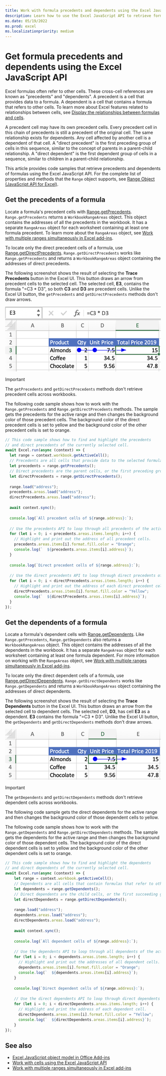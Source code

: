 ```yaml
---
title: Work with formula precedents and dependents using the Excel JavaScript API
description: Learn how to use the Excel JavaScript API to retrieve formula precedents and dependents.
ms.date: 05/19/2022
ms.prod: excel
ms.localizationpriority: medium
---
```


# Get formula precedents and dependents using the Excel JavaScript API

Excel formulas often refer to other cells. These cross-cell references are known as "precedents" and "dependents". A precedent is a cell that provides data to a formula. A dependent is a cell that contains a formula that refers to other cells. To learn more about Excel features related to relationships between cells, see [Display the relationships between formulas and cells](https://support.microsoft.com/office/a59bef2b-3701-46bf-8ff1-d3518771d507).

A precedent cell may have its own precedent cells. Every precedent cell in this chain of precedents is still a precedent of the original cell. The same relationship exists for dependents. Any cell affected by another cell is a dependent of that cell. A "direct precedent" is the first preceding group of cells in this sequence, similar to the concept of parents in a parent-child relationship. A "direct dependent" is the first dependent group of cells in a sequence, similar to children in a parent-child relationship.

This article provides code samples that retrieve precedents and dependents of formulas using the Excel JavaScript API. For the complete list of properties and methods that the `Range` object supports, see [Range Object (JavaScript API for Excel)](/javascript/api/excel/excel.range).

## Get the precedents of a formula

Locate a formula's precedent cells with [Range.getPrecedents](/javascript/api/excel/excel.range#excel-excel-range-getprecedents-member(1)). `Range.getPrecedents` returns a `WorkbookRangeAreas` object. This object contains the addresses of all the precedents in the workbook. It has a separate `RangeAreas` object for each worksheet containing at least one formula precedent. To learn more about the `RangeAreas` object, see [Work with multiple ranges simultaneously in Excel add-ins](excel-add-ins-multiple-ranges.md).

To locate only the direct precedent cells of a formula, use [Range.getDirectPrecedents](/javascript/api/excel/excel.range#excel-excel-range-getdirectprecedents-member(1)). `Range.getDirectPrecedents` works like `Range.getPrecedents` and returns a `WorkbookRangeAreas` object containing the addresses of direct precedents.

The following screenshot shows the result of selecting the **Trace Precedents** button in the Excel UI. This button draws an arrow from precedent cells to the selected cell. The selected cell, **E3**, contains the formula "=C3 * D3", so both **C3** and **D3** are precedent cells. Unlike the Excel UI button, the `getPrecedents` and `getDirectPrecedents` methods don't draw arrows.

![Arrow tracing precedent cells in the Excel UI.](../images/excel-ranges-trace-precedents.png)

> [!IMPORTANT]
> The `getPrecedents` and `getDirectPrecedents` methods don't retrieve precedent cells across workbooks.

The following code sample shows how to work with the `Range.getPrecedents` and `Range.getDirectPrecedents` methods. The sample gets the precedents for the active range and then changes the background color of those precedent cells. The background color of the direct precedent cells is set to yellow and the background color of the other precedent cells is set to orange.

```js
// This code sample shows how to find and highlight the precedents 
// and direct precedents of the currently selected cell.
await Excel.run(async (context) => {
  let range = context.workbook.getActiveCell();
  // Precedents are all cells that provide data to the selected formula.
  let precedents = range.getPrecedents();
  // Direct precedents are the parent cells, or the first preceding group of cells that provide data to the selected formula.    
  let directPrecedents = range.getDirectPrecedents();

  range.load("address");
  precedents.areas.load("address");
  directPrecedents.areas.load("address");
  
  await context.sync();

  console.log(`All precedent cells of ${range.address}:`);
  
  // Use the precedents API to loop through all precedents of the active cell.
  for (let i = 0; i < precedents.areas.items.length; i++) {
    // Highlight and print out the address of all precedent cells.
    precedents.areas.items[i].format.fill.color = "Orange";
    console.log(`  ${precedents.areas.items[i].address}`);
  }

  console.log(`Direct precedent cells of ${range.address}:`);

  // Use the direct precedents API to loop through direct precedents of the active cell.
  for (let i = 0; i < directPrecedents.areas.items.length; i++) {
    // Highlight and print out the address of each direct precedent cell.
    directPrecedents.areas.items[i].format.fill.color = "Yellow";
    console.log(`  ${directPrecedents.areas.items[i].address}`);
  }
});
```

## Get the dependents of a formula

Locate a formula's dependent cells with [Range.getDependents](/javascript/api/excel/excel.range#excel-excel-range-getdependents-member(1)). Like `Range.getPrecedents`, `Range.getDependents` also returns a `WorkbookRangeAreas` object. This object contains the addresses of all the dependents in the workbook. It has a separate `RangeAreas` object for each worksheet containing at least one formula dependent. For more information on working with the `RangeAreas` object, see [Work with multiple ranges simultaneously in Excel add-ins](excel-add-ins-multiple-ranges.md).

To locate only the direct dependent cells of a formula, use [Range.getDirectDependents](/javascript/api/excel/excel.range#excel-excel-range-getdirectdependents-member(1)). `Range.getDirectDependents` works like `Range.getDependents` and returns a `WorkbookRangeAreas` object containing the addresses of direct dependents.

The following screenshot shows the result of selecting the **Trace Dependents** button in the Excel UI. This button draws an arrow from the selected cell to dependent cells. The selected cell, **D3**, has cell **E3** as a dependent. **E3** contains the formula "=C3 * D3". Unlike the Excel UI button, the `getDependents` and `getDirectDependents` methods don't draw arrows.

![Arrow tracing dependent cells in the Excel UI.](../images/excel-ranges-trace-dependents.png)

> [!IMPORTANT]
> The `getDependents` and `getDirectDependents` methods don't retrieve dependent cells across workbooks.

The following code sample gets the direct dependents for the active range and then changes the background color of those dependent cells to yellow.

The following code sample shows how to work with the `Range.getDependents` and `Range.getDirectDependents` methods. The sample gets the dependents for the active range and then changes the background color of those dependent cells. The background color of the direct dependent cells is set to yellow and the background color of the other dependent cells is set to orange.

```js
// This code sample shows how to find and highlight the dependents 
// and direct dependents of the currently selected cell.
await Excel.run(async (context) => {
    let range = context.workbook.getActiveCell();
    // Dependents are all cells that contain formulas that refer to other cells.
    let dependents = range.getDependents();  
    // Direct dependents are the child cells, or the first succeeding group of cells in a sequence of cells that refer to other cells.
    let directDependents = range.getDirectDependents();

    range.load("address");
    dependents.areas.load("address");    
    directDependents.areas.load("address");
    
    await context.sync();

    console.log(`All dependent cells of ${range.address}:`);
    
    // Use the dependents API to loop through all dependents of the active cell.
    for (let i = 0; i < dependents.areas.items.length; i++) {
      // Highlight and print out the addresses of all dependent cells.
      dependents.areas.items[i].format.fill.color = "Orange";
      console.log(`  ${dependents.areas.items[i].address}`);
    }

    console.log(`Direct dependent cells of ${range.address}:`);

    // Use the direct dependents API to loop through direct dependents of the active cell.
    for (let i = 0; i < directDependents.areas.items.length; i++) {
      // Highlight and print the address of each dependent cell.
      directDependents.areas.items[i].format.fill.color = "Yellow";
      console.log(`  ${directDependents.areas.items[i].address}`);
    }
});
```

## See also

- [Excel JavaScript object model in Office Add-ins](excel-add-ins-core-concepts.md)
- [Work with cells using the Excel JavaScript API](excel-add-ins-cells.md)
- [Work with multiple ranges simultaneously in Excel add-ins](excel-add-ins-multiple-ranges.md)
